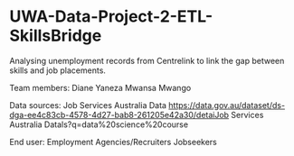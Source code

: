 # UWA-Data-Project-2-ETL-SkillsBridge

Analysing unemployment records from Centrelink to link the gap between skills and job placements.

Team members:
Diane Yaneza
Mwansa Mwango

Data sources: 
Job Services Australia Data
https://data.gov.au/dataset/ds-dga-ee4c83cb-4578-4d27-bab8-261205e42a30/detaiJob Services Australia Datals?q=data%20science%20course

End user:
Employment Agencies/Recruiters
Jobseekers
